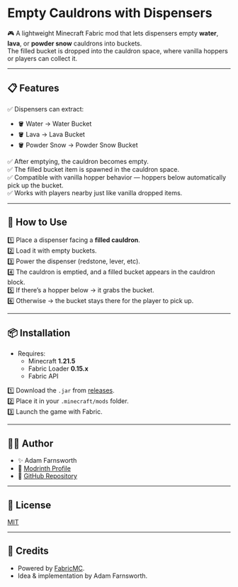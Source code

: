 # Empty Cauldrons with Dispensers

🎮 A lightweight Minecraft Fabric mod that lets dispensers empty **water**, **lava**, or **powder snow** cauldrons into buckets.  
The filled bucket is dropped into the cauldron space, where vanilla hoppers or players can collect it.

---

## 📋 Features
✅ Dispensers can extract:
- 🪣 Water → Water Bucket  
- 🪣 Lava → Lava Bucket  
- 🪣 Powder Snow → Powder Snow Bucket  

✅ After emptying, the cauldron becomes empty.  
✅ The filled bucket item is spawned in the cauldron space.  
✅ Compatible with vanilla hopper behavior — hoppers below automatically pick up the bucket.  
✅ Works with players nearby just like vanilla dropped items.

---

## 🧪 How to Use
1️⃣ Place a dispenser facing a **filled cauldron**.  
2️⃣ Load it with empty buckets.  
3️⃣ Power the dispenser (redstone, lever, etc).  
4️⃣ The cauldron is emptied, and a filled bucket appears in the cauldron block.  
5️⃣ If there’s a hopper below → it grabs the bucket.  
6️⃣ Otherwise → the bucket stays there for the player to pick up.

---

## 📦 Installation
- Requires:
  - Minecraft **1.21.5**
  - Fabric Loader **0.15.x**
  - Fabric API

1️⃣ Download the `.jar` from [releases](https://github.com/yourname/empty-cauldrons-with-dispensers/releases).  
2️⃣ Place it in your `.minecraft/mods` folder.  
3️⃣ Launch the game with Fabric.

---

## 👨‍💻 Author
- ✨ Adam Farnsworth
- 🔗 [Modrinth Profile](https://modrinth.com/user/coffeepostal)
- 📂 [GitHub Repository](https://github.com/yourname/empty-cauldrons-with-dispensers)

---

## 📝 License
[MIT](LICENSE)

---

## 🎨 Credits
- Powered by [FabricMC](https://fabricmc.net/).  
- Idea & implementation by Adam Farnsworth.  